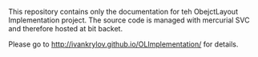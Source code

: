 This repository contains only the documentation for teh ObejctLayout Implementation project. The source code is managed 
with mercurial SVC and therefore hosted at bit backet.

Please go to http://ivankrylov.github.io/OLImplementation/ for details.
